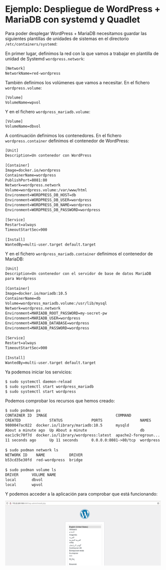 # Ejemplo: Despliegue de WordPress + MariaDB con systemd y Quadlet

Para poder desplegar WordPress + MariaDB necesitamos guardar las siguientes plantillas de unidades de sistemas en el directorio `/etc/containers/systemd`:

En primer lugar, definimos la red con la que vamos a trabajar en plantilla de unidad de Systemd `wordpress.network`:

```
[Network]
NetworkName=red-wordpress
```

También definimos los volúmenes que vamos a necesitar. En el fichero `wordpress.volume`:

```
[Volume]
VolumeName=wpvol
```

Y en el fichero `wordpress_mariadb.volume`:

```
[Volume]
VolumeName=dbvol
```

A continuación definimos los contenedores. En el fichero `wordpress.container` definimos el contenedor de WordPress:

```
[Unit]
Description=Un contenedor con WordPress

[Container]
Image=docker.io/wordpress
ContainerName=wordpress
PublishPort=8081:80
Network=wordpress.network
Volume=wordpress.volume:/var/www/html
Environment=WORDPRESS_DB_HOST=db
Environment=WORDPRESS_DB_USER=wordpress
Environment=WORDPRESS_DB_NAME=wordpress
Environment=WORDPRESS_DB_PASSWORD=wordpress

[Service]
Restart=always
TimeoutStartSec=900

[Install]
WantedBy=multi-user.target default.target
```
Y en el fichero `wordpress_mariadb.container` definimos el contenedor de MariaDB:

```
[Unit]
Description=Un contenedor con el servidor de base de datos MariaDB para Wordpress

[Container]
Image=docker.io/mariadb:10.5
ContainerName=db
Volume=wordpress_mariadb.volume:/usr/lib/mysql
Network=wordpress.network
Environment=MARIADB_ROOT_PASSWORD=my-secret-pw
Environment=MARIADB_USER=wordpress
Environment=MARIADB_DATABASE=wordpress
Environment=MARIADB_PASSWORD=wordpress

[Service]
Restart=always
TimeoutStartSec=900

[Install]
WantedBy=multi-user.target default.target
```

Ya podemos iniciar los servicios:

```
$ sudo systemctl daemon-reload
$ sudo systemctl start wordpress_mariadb
$ sudo systemctl start wordpress
```

Podemos comprobar los recursos que hemos creado:

```
$ sudo podman ps
CONTAINER ID  IMAGE                               COMMAND               CREATED             STATUS             PORTS                 NAMES
9800047ac022  docker.io/library/mariadb:10.5      mysqld                About a minute ago  Up About a minute                        db
eac1c9c70f7d  docker.io/library/wordpress:latest  apache2-foregroun...  11 seconds ago      Up 11 seconds      0.0.0.0:8081->80/tcp  wordpress

$ sudo podman network ls
NETWORK ID    NAME           DRIVER
b53cd35e30fd  red-wordpress  bridge

$ sudo podman volume ls
DRIVER      VOLUME NAME
local       dbvol
local       wpvol
```

Y podemos acceder a la aplicación para comprobar que está funcionando:

![wordpress](img/wordpress.png)
